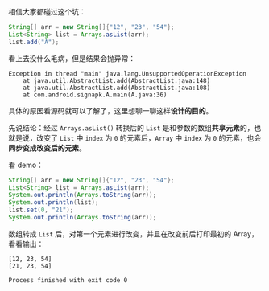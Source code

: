相信大家都碰过这个坑：

```java
String[] arr = new String[]{"12", "23", "54"};
List<String> list = Arrays.asList(arr);
list.add("A");
```

看上去没什么毛病，但是结果会抛异常：

```log
Exception in thread "main" java.lang.UnsupportedOperationException
	at java.util.AbstractList.add(AbstractList.java:148)
	at java.util.AbstractList.add(AbstractList.java:108)
	at com.android.signapk.A.main(A.java:36)
```

具体的原因看源码就可以了解了，这里想聊一聊这样**设计的目的**。

先说结论：经过 `Arrays.asList()` 转换后的 `List` 是和参数的数组**共享元素**的，也就是说，改变了 `List` 中 `index` 为 `0` 的元素后，`Array` 中 `index` 为 `0` 的元素，也会**同步变成改变后的元素**。

看 demo：

```java
String[] arr = new String[]{"12", "23", "54"};
List<String> list = Arrays.asList(arr);
System.out.println(Arrays.toString(arr));
System.out.println(list);
list.set(0, "21");
System.out.println(Arrays.toString(arr));
```

数组转成 `List` 后，对第一个元素进行改变，并且在改变前后打印最初的 Array，看看输出：

```log
[12, 23, 54]
[21, 23, 54]

Process finished with exit code 0
```

